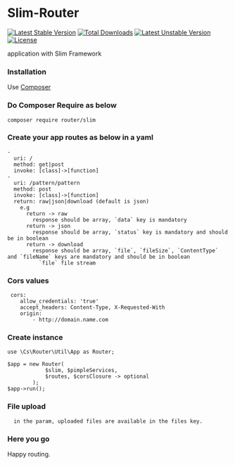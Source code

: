# Slim-Router

[![Latest Stable Version](https://poser.pugx.org/router/slim/v/stable)](https://packagist.org/packages/router/slim)
[![Total Downloads](https://poser.pugx.org/router/slim/downloads)](https://packagist.org/packages/router/slim)
[![Latest Unstable Version](https://poser.pugx.org/router/slim/v/unstable)](https://packagist.org/packages/router/slim)
[![License](https://poser.pugx.org/router/slim/license)](https://packagist.org/packages/router/slim)

application with Slim Framework

### Installation

Use [Composer](https://getcomposer.org/)

### Do Composer Require as below
```
composer require router/slim
```

### Create your app routes as below in a yaml
```
-
  uri: /
  method: get|post
  invoke: [class]->[function]
-
  uri: /pattern/pattern
  method: post
  invoke: [class]->[function]
  return: raw|json|download (default is json)
    e.g
      return -> raw
        response should be array, `data` key is mandatory
      return -> json
        response should be array, `status` key is mandatory and should be in boolean
      return -> download
        response should be array, `file`, `fileSize`, `ContentType` and `fileName` keys are mandatory and should be in boolean
          `file` file stream
```
 ### Cors values
```
 cors:
    allow_credentials: 'true'
    accept_headers: Content-Type, X-Requested-With
    origin:
        - http://domain.name.com
```
### Create instance
```
use \Cs\Router\Util\App as Router;

$app = new Router(
            $slim, $pimpleServices,
            $routes, $corsClosure -> optional
        );
$app->run();
```
### File upload
```
  in the param, uploaded files are available in the files key.
```

### Here you go

Happy routing.
